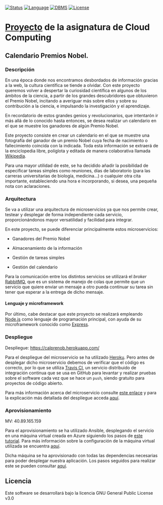 [![Status](https://img.shields.io/badge/Status-Documenting-green.svg)](https://github.com/MarAl15/ProyectoCC/blob/master/README.md)
[![Language](https://img.shields.io/badge/Language-Node.js-blue.svg)](https://nodejs.org/es/)
[![DBMS](https://img.shields.io/badge/DBMS-MongoDB-orange.svg)](https://www.mongodb.com/es)
[![License](https://img.shields.io/badge/License-GPL-red.svg)](https://github.com/MarAl15/ProyectoCC/blob/master/LICENSE)
# [Proyecto](https://maral15.github.io/ProyectoCC/) de la asignatura de Cloud Computing

## Calendario Premios Nobel. 

### Descripción
En una época donde nos encontramos desbordados de información gracias a la web, la cultura científica se tiende a olvidar. Con este proyecto queremos volver a despertar la curiosidad científica en algunos de los ámbitos de la ciencia, a partir de los grandes descubridores que obtuvieron el Premio Nobel, incitando a averiguar más sobre ellos y sobre su contribución a la ciencia, e impulsando la investigación y el aprendizaje.

En recordatorio de estos grandes genios y revolucionarios, que intentarón ir más allá de lo conocido hasta entonces, se desea realizar un calendario en el que se muestre los ganadores de algún Premio Nobel.

Este proyecto consiste en crear un calendario en el que se muestre una fotografía del ganador de un premio Nobel cuya fecha de nacimiento o fallecimiento coincida con la indicada. Toda esta información se extraerá de la enciclopedia libre, políglota y editada de manera colaborativa llamada [Wikipedia](https://es.wikipedia.org/).

Para una mayor utilidad de este, se ha decidido añadir la posibilidad de especificar tareas simples como reuniones, días de laboratorio (para las carreras universitarias de biología, medicina...) o cualquier otra cita importante, estableciendo una hora e incorporando, si desea, una pequeña nota con aclaraciones.

### Arquitectura
Se va a utilizar una arquitectura de microservicios ya que nos permite crear, testear y desplegar de forma independiente cada servicio, proporcionándonos mayor versatilidad y facilidad para integrar.

En este proyecto, se puede diferenciar principalmente estos microservicios:

- Ganadores del Premio Nobel

- Almacenamiento de la información

- Gestión de tareas simples

- Gestión del calendario


Para la comunicación entre los distintos servicios se utilizará el _broker_ [RabbitMQ](https://www.rabbitmq.com/), que es un sistema de manejo de colas que permite que un servicio que quiere enviar un mensaje a otro pueda continuar su tarea sin tener que esperar a la entrega de dicho mensaje.

#### Lenguaje y microframework

Por último, cabe destacar que este proyecto se realizará empleando [Node.js](https://nodejs.org/es/) como lenguaje de programación principal, con ayuda de su microframework conocido como [Express](https://expressjs.com/es/).

### Despliegue

Despliegue: https://calprenob.herokuapp.com/

Para el despliegue del microservicio se ha utilizado [Heroku](https://www.heroku.com/). Pero antes de desplegar dicho microservicio debemos de verificar que el código es correcto, por lo que se utiliza [Travis CI](https://travis-ci.org/), un servicio distribuido de integración continua que se usa en GitHub para levantar y realizar pruebas sobre el software cada vez que se hace un `push`, siendo gratuito para proyectos de código abierto.

Para más información acerca del microservicio consulte [este enlace](https://github.com/MarAl15/ProyectoCC/blob/master/docs/microservicios.md#gesti%C3%B3n-de-tareas) y para la explicación más detallada del despliegue acceda [aquí](https://github.com/MarAl15/ProyectoCC/blob/master/docs/despliegue.md).

### Aprovisionamiento

MV: 40.89.165.159

Para el aprovisionamiento se ha utilizado Ansible, desplegando el servicio en una máquina virtual creada en Azure siguiendo los pasos de [este tutorial](https://docs.microsoft.com/es-es/azure/virtual-machines/linux/quick-create-portal?toc=%2Fazure%2Fvirtual-machines%2Flinux%2Ftoc.json). Para más información sobre la configuración de la máquina virtual utilizada se encuentra [aquí](https://github.com/MarAl15/ProyectoCC/blob/master/docs/mv-azure.md).


Dicha máquina se ha aprovisionado con todas las dependencias necesarias para poder desplegar nuestra aplicación. Los pasos seguidos para realizar este se pueden consultar [aquí](https://github.com/MarAl15/ProyectoCC/blob/master/docs/provision.md). 


## Licencia
Este software se desarrollará bajo la licencia GNU General Public License v3.0

